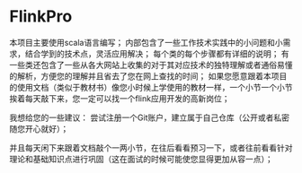 # FlinkPro
本项目主要使用scala语言编写；
内部包含了一些工作技术实践中的小问题和小需求，结合学到的技术点，灵活应用解决；
每个类的每个步骤都有详细的说明；
有一些类还包含了一些从各大网站上收集的对于其对应技术的独特理解或者通俗易懂的解析，方便您的理解并且省去了您在网上查找的时间；
如果您愿意跟着本项目的使用文档（类似于教材书）像您小时候上学使用的教材一样，一个小节一个小节挨着每天敲下来，您一定可以找一个flink应用开发的高新岗位；

我想给您的一些建议：
尝试注册一个Git账户，建立属于自己仓库（公开或者私密随您开心就好）；

并且每天闲下来跟着文档敲个一两小节，在往后看看预习一下，或者往前看看针对理论和基础知识点进行巩固（这在面试的时候可能使您显得更加从容一点）；
